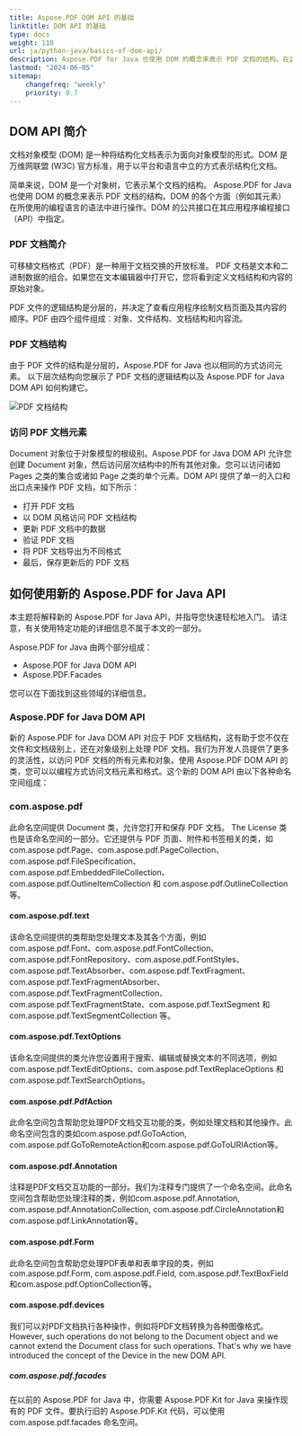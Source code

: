 ```yaml
---
title: Aspose.PDF DOM API 的基础
linktitle: DOM API 的基础
type: docs
weight: 110
url: ja/python-java/basics-of-dom-api/
description: Aspose.PDF for Java 也使用 DOM 的概念来表示 PDF 文档的结构。在这里，您可以阅读此结构的描述。
lastmod: "2024-06-05"
sitemap:
    changefreq: "weekly"
    priority: 0.7
---
```


## DOM API 简介

文档对象模型 (DOM) 是一种将结构化文档表示为面向对象模型的形式。DOM 是万维网联盟 (W3C) 官方标准，用于以平台和语言中立的方式表示结构化文档。

简单来说，DOM 是一个对象树，它表示某个文档的结构。
 Aspose.PDF for Java 也使用 DOM 的概念来表示 PDF 文档的结构。DOM 的各个方面（例如其元素）在所使用的编程语言的语法中进行操作。DOM 的公共接口在其应用程序编程接口（API）中指定。

### PDF 文档简介

可移植文档格式（PDF）是一种用于文档交换的开放标准。 PDF 文档是文本和二进制数据的组合。如果您在文本编辑器中打开它，您将看到定义文档结构和内容的原始对象。

PDF 文件的逻辑结构是分层的，并决定了查看应用程序绘制文档页面及其内容的顺序。PDF 由四个组件组成：对象、文件结构、文档结构和内容流。

### PDF 文档结构

由于 PDF 文件的结构是分层的，Aspose.PDF for Java 也以相同的方式访问元素。 以下层次结构向您展示了 PDF 文档的逻辑结构以及 Aspose.PDF for Java DOM API 如何构建它。

![PDF 文档结构](../images/structure.png)

### 访问 PDF 文档元素

Document 对象位于对象模型的根级别。Aspose.PDF for Java DOM API 允许您创建 Document 对象，然后访问层次结构中的所有其他对象。您可以访问诸如 Pages 之类的集合或诸如 Page 之类的单个元素。DOM API 提供了单一的入口和出口点来操作 PDF 文档，如下所示：

- 打开 PDF 文档
- 以 DOM 风格访问 PDF 文档结构
- 更新 PDF 文档中的数据
- 验证 PDF 文档
- 将 PDF 文档导出为不同格式
- 最后，保存更新后的 PDF 文档

## 如何使用新的 Aspose.PDF for Java API

本主题将解释新的 Aspose.PDF for Java API，并指导您快速轻松地入门。 请注意，有关使用特定功能的详细信息不属于本文的一部分。

Aspose.PDF for Java 由两个部分组成：

- Aspose.PDF for Java DOM API
- Aspose.PDF.Facades

您可以在下面找到这些领域的详细信息。

### Aspose.PDF for Java DOM API

新的 Aspose.PDF for Java DOM API 对应于 PDF 文档结构，这有助于您不仅在文件和文档级别上，还在对象级别上处理 PDF 文档。我们为开发人员提供了更多的灵活性，以访问 PDF 文档的所有元素和对象。使用 Aspose.PDF DOM API 的类，您可以以编程方式访问文档元素和格式。这个新的 DOM API 由以下各种命名空间组成：

### com.aspose.pdf

此命名空间提供 Document 类，允许您打开和保存 PDF 文档。 The License 类也是该命名空间的一部分。它还提供与 PDF 页面、附件和书签相关的类，如 com.aspose.pdf.Page、com.aspose.pdf.PageCollection、com.aspose.pdf.FileSpecification、com.aspose.pdf.EmbeddedFileCollection、com.aspose.pdf.OutlineItemCollection 和 com.aspose.pdf.OutlineCollection 等。

#### com.aspose.pdf.text

该命名空间提供的类帮助您处理文本及其各个方面，例如 com.aspose.pdf.Font、com.aspose.pdf.FontCollection、com.aspose.pdf.FontRepository、com.aspose.pdf.FontStyles、com.aspose.pdf.TextAbsorber、com.aspose.pdf.TextFragment、com.aspose.pdf.TextFragmentAbsorber、com.aspose.pdf.TextFragmentCollection、com.aspose.pdf.TextFragmentState、com.aspose.pdf.TextSegment 和 com.aspose.pdf.TextSegmentCollection 等。

#### com.aspose.pdf.TextOptions

该命名空间提供的类允许您设置用于搜索、编辑或替换文本的不同选项，例如 com.aspose.pdf.TextEditOptions、com.aspose.pdf.TextReplaceOptions 和 com.aspose.pdf.TextSearchOptions。
#### com.aspose.pdf.PdfAction

此命名空间包含帮助您处理PDF文档交互功能的类，例如处理文档和其他操作。此命名空间包含的类如com.aspose.pdf.GoToAction, com.aspose.pdf.GoToRemoteAction和com.aspose.pdf.GoToURIAction等。

#### com.aspose.pdf.Annotation

注释是PDF文档交互功能的一部分。我们为注释专门提供了一个命名空间。此命名空间包含帮助您处理注释的类，例如com.aspose.pdf.Annotation, com.aspose.pdf.AnnotationCollection, com.aspose.pdf.CircleAnnotation和com.aspose.pdf.LinkAnnotation等。

#### com.aspose.pdf.Form

此命名空间包含帮助您处理PDF表单和表单字段的类，例如com.aspose.pdf.Form, com.aspose.pdf.Field, com.aspose.pdf.TextBoxField和com.aspose.pdf.OptionCollection等。

#### com.aspose.pdf.devices

我们可以对PDF文档执行各种操作，例如将PDF文档转换为各种图像格式。
 However, such operations do not belong to the Document object and we cannot extend the Document class for such operations. That's why we have introduced the concept of the Device in the new DOM API.

##### com.aspose.pdf.facades

在以前的 Aspose.PDF for Java 中，你需要 Aspose.PDF.Kit for Java 来操作现有的 PDF 文件。要执行旧的 Aspose.PDF.Kit 代码，可以使用 com.aspose.pdf.facades 命名空间。
